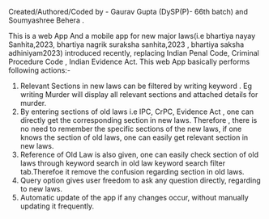  Created/Authored/Coded by - Gaurav Gupta (DySP(P)- 66th batch) and Soumyashree Behera .

 This is a web App And a mobile app for new major laws(i.e bhartiya nayay Sanhita,2023, bhartiya nagrik suraksha sanhita,2023 , bhartiya saksha adhiniyam2023) introduced recently, replacing Indian Penal Code, Criminal Procedure Code , Indian Evidence Act.
 This web App basically performs following actions:-
 1. Relevant Sections in new laws can be filtered by writing keyword . Eg writing Murder will display all relevant sections and attached details for murder.
 2. By entering sections of old laws i.e IPC, CrPC, Evidence Act , one can directly get the corresponding section in new laws. Therefore , there is no need to remember the specific sections of the new laws, if one knows the section of old laws, one can easily get relevant section in new laws.
 3. Reference of Old Law is also given, one can easily check section of old laws through keyword search in old law keyword search filter tab.Therefoe it remove the confusion regarding section in old laws.
 4. Query option gives user freedom to ask any question directly, regarding to new laws.
 5. Automatic update of the app if any changes occur, without manually updating it frequently.

    

